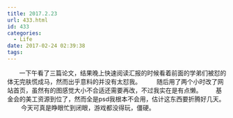 ```yaml
---
title: 2017.2.23
url: 433.html
id: 433
categories:
  - Life
date: 2017-02-24 02:39:38
tags:
---
```


       一下午看了三篇论文，结果晚上快速阅读汇报的时候看着前面的学弟们被怼的体无完肤慌成马，然而出乎意料的并没有太怼我。         随后用了两个小时改了网站首页，虽然有的图感觉大小不合适还需要再改，不过我实在是有点懒。        基金会的美工资源到位了，然而全是psd我根本不会用，估计这东西要折腾好几天。         今天可真是睁眼忙到闭眼，游戏都没得玩，僵硬。